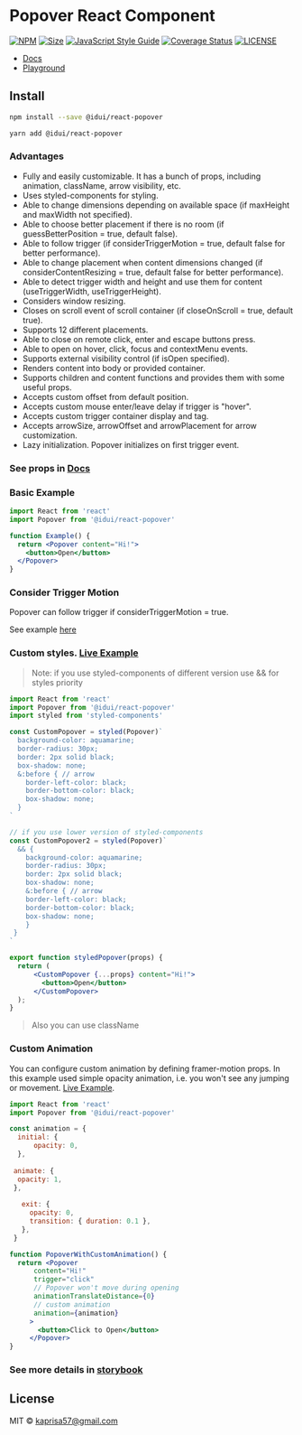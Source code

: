 # Popover React Component

[![NPM](https://img.shields.io/npm/v/@idui/react-popover.svg)](https://www.npmjs.com/package/@idui/react-popover/)
[![Size](https://img.shields.io/bundlephobia/min/@idui/react-popover)](https://www.npmjs.com/package/@idui/react-popover)
[![JavaScript Style Guide](https://img.shields.io/badge/code_style-standard-brightgreen.svg)](https://standardjs.com)
[![Coverage Status](https://coveralls.io/repos/github/id-ui/react-popover/badge.svg?branch=main)](https://coveralls.io/github/id-ui/react-popover?branch=main)
[![LICENSE](https://img.shields.io/github/license/id-ui/react-popover)](https://github.com/id-ui/react-popover/blob/main/LICENSE)

- [Docs](https://id-ui.github.io/react-popover/?path=/docs/popover--playground)
- [Playground](https://id-ui.github.io/react-popover/?path=/story/popover--playground)

## Install

```bash
npm install --save @idui/react-popover
```

```bash
yarn add @idui/react-popover
```

### Advantages
- Fully and easily customizable. It has a bunch of props, including animation, className, arrow visibility, etc.
- Uses styled-components for styling.
- Able to change dimensions depending on available space (if maxHeight and maxWidth not specified).
- Able to choose better placement if there is no room (if guessBetterPosition = true, default false).
- Able to follow trigger (if considerTriggerMotion = true, default false for better performance).
- Able to change placement when content dimensions changed (if considerContentResizing = true, default false for better performance).
- Able to detect trigger width and height and use them for content (useTriggerWidth, useTriggerHeight).
- Considers window resizing.
- Closes on scroll event of scroll container (if closeOnScroll = true, default true).
- Supports 12 different placements.
- Able to close on remote click, enter and escape buttons press.
- Able to open on hover, click, focus and contextMenu events. 
- Supports external visibility control (if isOpen specified).
- Renders content into body or provided container.
- Supports children and content functions and provides them with some useful props.
- Accepts custom offset from default position.
- Accepts custom mouse enter/leave delay if trigger is "hover".
- Accepts custom trigger container display and tag.
- Accepts arrowSize, arrowOffset and arrowPlacement for arrow customization.
- Lazy initialization. Popover initializes on first trigger event.


### See props in [Docs](https://id-ui.github.io/react-popover/?path=/docs/popover--playground)


### Basic Example

```jsx
import React from 'react'
import Popover from '@idui/react-popover'

function Example() {
  return <Popover content="Hi!">
    <button>Open</button>
  </Popover>
}
```

### Consider Trigger Motion
Popover can follow trigger if considerTriggerMotion = true.

See example [here](https://id-ui.github.io/react-popover/?path=/docs/popover--drag)


### Custom styles. [Live Example](https://id-ui.github.io/react-popover/?path=/docs/popover--styled-popover)

> Note: if you use styled-components of different version use && for styles priority

```jsx
import React from 'react'
import Popover from '@idui/react-popover'
import styled from 'styled-components'

const CustomPopover = styled(Popover)`
  background-color: aquamarine;
  border-radius: 30px;
  border: 2px solid black;
  box-shadow: none;
  &:before { // arrow
    border-left-color: black;
    border-bottom-color: black;
    box-shadow: none;
  }
`

// if you use lower version of styled-components
const CustomPopover2 = styled(Popover)`
  && {
    background-color: aquamarine;
    border-radius: 30px;
    border: 2px solid black;
    box-shadow: none;
    &:before { // arrow
    border-left-color: black;
    border-bottom-color: black;
    box-shadow: none;
    }
 }
`

export function styledPopover(props) {
  return (
      <CustomPopover {...props} content="Hi!">
        <button>Open</button>
      </CustomPopover>
  );
}
```

> Also you can use className

### Custom Animation
You can configure custom animation by defining framer-motion props. In this example used simple opacity animation, i.e. you won't see any jumping or movement. [Live Example](https://id-ui.github.io/react-popover/?path=/docs/popover--popover-with-custom-simple-animation).

```jsx
import React from 'react'
import Popover from '@idui/react-popover'

const animation = {
  initial: {
      opacity: 0,
  },
   
 animate: {
  opacity: 1,
 },
   
   exit: {
     opacity: 0,
     transition: { duration: 0.1 },
   },
 }

function PopoverWithCustomAnimation() {
  return <Popover
      content="Hi!"
      trigger="click"
      // Popover won't move during opening
      animationTranslateDistance={0}
      // custom animation
      animation={animation}
     >
       <button>Click to Open</button>
     </Popover>
}
```

### See more details in [storybook](https://id-ui.github.io/react-popover/?path=/docs/popover--playground)

## License

MIT © [kaprisa57@gmail.com](https://github.com/id-ui)
